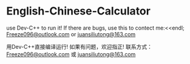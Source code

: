 # English-Chinese-Calculator
use Dev-C++ to run it! 
If there are bugs, use this to contect me:<<endl;
Freeze096@outlook.com or juansiliutong@163.com

用Dev-C++直接编译运行!
如果有问题，欢迎指正!
联系方式：Freeze096@outlook.com 或 juansiliutong@163.com
